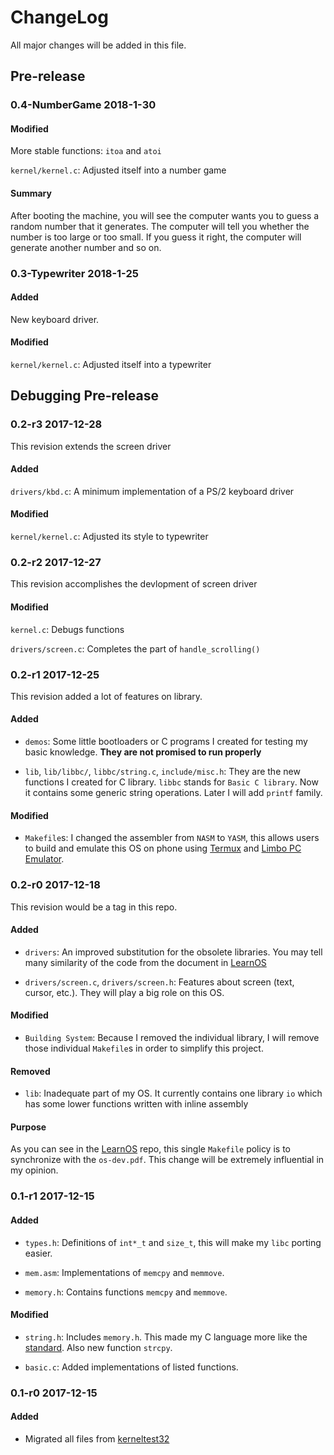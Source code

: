 # ChangeLog

All major changes will be added in this file.

## Pre-release

### 0.4-NumberGame 2018-1-30

#### Modified

More stable functions: `itoa` and `atoi`

`kernel/kernel.c`: Adjusted itself into a number game

#### Summary

After booting the machine, you will see the computer wants you to guess a random number that it generates. The computer will tell you whether the number is too large or too small. If you guess it right, the computer will generate another number and so on.

### 0.3-Typewriter 2018-1-25

#### Added

New keyboard driver.

#### Modified

`kernel/kernel.c`: Adjusted itself into a typewriter

## Debugging Pre-release

### 0.2-r3 2017-12-28

This revision extends the screen driver

#### Added

`drivers/kbd.c`: A minimum implementation of a PS/2 keyboard driver

#### Modified

`kernel/kernel.c`: Adjusted its style to typewriter

### 0.2-r2 2017-12-27

This revision accomplishes the devlopment of screen driver

#### Modified

`kernel.c`: Debugs functions

`drivers/screen.c`: Completes the part of `handle_scrolling()`

### 0.2-r1 2017-12-25

This revision added a lot of features on library.

#### Added

- `demos`: Some little bootloaders or C programs I created for testing my basic knowledge. <strong>They are not promised to run properly</strong>

- `lib`, `lib/libbc/`, `libbc/string.c`, `include/misc.h`: They are the new functions I created for C library. `libbc` stands for `Basic C library`. Now it contains some generic string operations. Later I will add `printf` family.

#### Modified

- `Makefile`s: I changed the assembler from `NASM` to `YASM`, this allows users to build and emulate this OS on phone using [Termux](https://termux.com/) and [Limbo PC Emulator](https://play.google.com/store/apps/details?id=fr.energycube.android.app.com.limbo.emu.main.armv7).

### 0.2-r0 2017-12-18

This revision would be a tag in this repo.

#### Added

- `drivers`: An improved substitution for the obsolete libraries. You may tell many similarity of the code from the document in [LearnOS][1]

- `drivers/screen.c`, `drivers/screen.h`: Features about screen (text, cursor, etc.). They will play a big role on this OS.

#### Modified

- `Building System`: Because I removed the individual library, I will remove those individual `Makefile`s in order to simplify this project.

#### Removed

- `lib`: Inadequate part of my OS. It currently contains one library `io` which has some lower functions written with inline assembly

#### Purpose

As you can see in the [LearnOS][1] repo, this single `Makefile` policy is to synchronize with the `os-dev.pdf`. This change will be extremely influential in my opinion.

[1]: https://github.com/TravorLZH/LearnOS

### 0.1-r1 2017-12-15

#### Added

- `types.h`: Definitions of `int*_t` and `size_t`, this will make my `libc` porting easier.

- `mem.asm`: Implementations of `memcpy` and `memmove`.

- `memory.h`: Contains functions `memcpy` and `memmove`.

#### Modified

- `string.h`: Includes `memory.h`. This made my C language more like the [standard](https://en.wikipedia.org/wiki/ANSI_C "ANSI C"). Also new function `strcpy`.

- `basic.c`: Added implementations of listed functions.

### 0.1-r0 2017-12-15

#### Added

- Migrated all files from [kerneltest32](https://github.com/TravorLZH/LearnOS/tree/master/kerneltest32)
